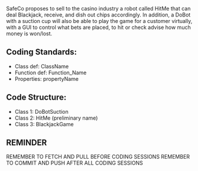 SafeCo proposes to sell to the casino industry a robot called HitMe that can deal Blackjack, receive, and dish out chips accordingly. In addition, a DoBot with a suction cup will also be able to play the game for a customer virtually, with a GUI to control what bets are placed, to hit or check advise how much money is won/lost.


Coding Standards:
------------------------------------
* Class def: ClassName
* Function def: Function_Name
* Properties: propertyName


Code Structure:
------------------------------------
* Class 1: DoBotSuction
* Class 2: HitMe (preliminary name)
* Class 3: BlackjackGame


REMINDER
------------------------------------
REMEMBER TO FETCH AND PULL BEFORE CODING SESSIONS 
REMEMBER TO COMMIT AND PUSH AFTER ALL CODING SESSIONS
